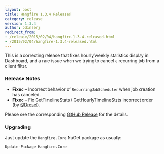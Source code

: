 ```yaml
---
layout: post
title: Hangfire 1.3.4 Released
category: release
version: 1.3.4
author: odinserj
redirect_from: 
- /release/2015/02/04/hangfire-1.3.4-released.html
- /2015/02/04/hangfire-1.3.4-released.html
---
```


This is a correcting release that fixes hourly/weekly statistics display in Dashboard, and a rare issue when we trying to cancel a recurring job from a client filter.

### Release Notes

* **Fixed** – Incorrect behavior of `RecurringJobScheduler` when job creation has canceled.
* **Fixed** – Fix GetTimelineStats / GetHourlyTimelineStats incorrect order (by [@Dresel](https://github.com/Dresel)).

Please see the corresponding [GitHub Release](https://github.com/HangfireIO/Hangfire/releases/tag/v1.3.4) for the details.


### Upgrading

Just update the `Hangfire.Core` NuGet package as usually:

    Update-Package Hangfire.Core